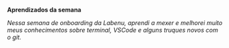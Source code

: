 **Aprendizados da semana**

*Nessa semana de onboarding da Labenu, aprendi a mexer e melhorei muito meus conhecimentos sobre terminal, 
VSCode e alguns truques novos com o git.*